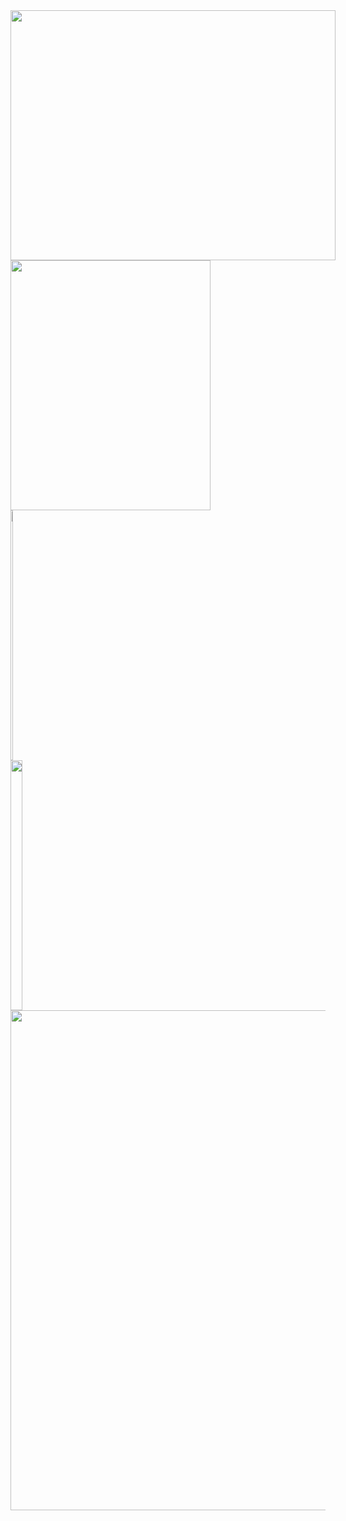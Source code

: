 <div style="display: inline-block">
  <img height="400" width="520" src="https://media.tenor.com/cpBTqH3VCFoAAAAC/ken-carson-opium.gif">
  <img height="400" width="320" src="https://media.tenor.com/T7fPVevMCZkAAAAC/ken-carson-opium.gif">
</div>

<div style="display: inline-block" width="100%">
  <img height="400" width="30%" src="https://media.tenor.com/T7fPVevMCZkAAAAC/ken-carson-opium.gif">
  <img height="400" width="65%" src="https://media.tenor.com/cpBTqH3VCFoAAAAC/ken-carson-opium.gif">
</div>

<img width="800" src="https://www.gifcen.com/wp-content/uploads/2023/03/destroy-lonely-gif-2.gif">

<!--
<div style="display: inline-block">
  <img height="300" width="400" src="https://media.tenor.com/5PkjBikhUoUAAAAd/sheppy-shisha.gif">
  <img height="300" width="600" src="https://media.tenor.com/fVnM6XgEPi0AAAAC/krink-akm.gif">
</div>
-->
